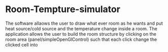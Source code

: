 # Room-Tempture-simulator
The software allaows the user to draw what ever room as he wants and put heat source/cold source  and the temperature change inside a room. The application allows the user to build the room structure by clicking on the room area (panel/simpleOpenGlControl) such that each click change the clicked cell into
